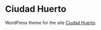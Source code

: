 Ciudad Huerto
=============

WordPress theme for the site [Ciudad Huerto](http://ciudad-huerto.org).
